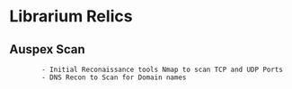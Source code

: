 # Librarium Relics
## Auspex Scan 
            - Initial Reconaissance tools Nmap to scan TCP and UDP Ports
            - DNS Recon to Scan for Domain names
